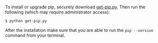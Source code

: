 To install or upgrade pip, securely download [get-pip.py](https://bootstrap.pypa.io/get-pip.py). Then run the following (which may require administrator access):

```bash
$ python get-pip.py
```

After the installation make sure that you are able to run the `pip --version` command from your terminal.
